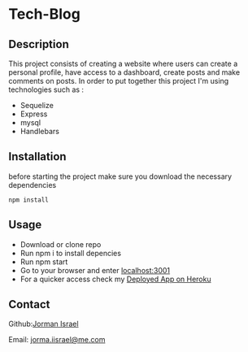 # Tech-Blog

## Description 
This project consists of creating a website where users can create a personal profile,
have access to a dashboard, create posts and make comments on posts. In order to put together this
project I'm using technologies such as :

- Sequelize
- Express
- mysql
- Handlebars


## Installation 

before starting the project make sure you download the necessary dependencies

```
npm install
```

## Usage
 - Download or clone repo
 - Run npm i to install depencies
 - Run npm start
 - Go to your browser and enter [localhost:3001](http://localhost:3001/)
 - For a quicker access check my [Deployed App on Heroku](https://quiet-plains-49068.herokuapp.com/)
 
 ## Contact 
 Github:[Jorman Israel](https://github.com/jisrael-R)
 
 Email: [jorma.iisrael@me.com](jorma.iisrael@me.com)
 
